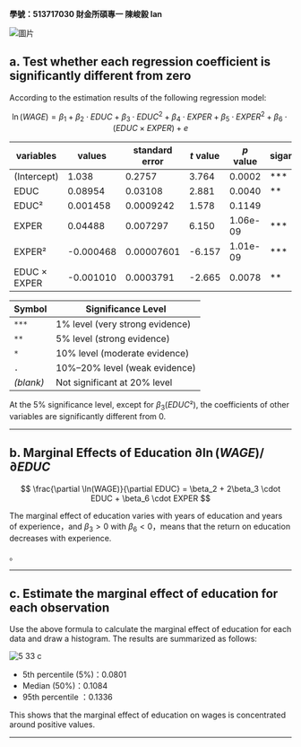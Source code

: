 ****學號：513717030 財金所碩專一 陳峻毅 Ian****


![圖片](https://github.com/user-attachments/assets/bece6810-2a6b-43da-b63c-2d52f2ba9f2b)

## a. Test whether each regression coefficient is significantly different from zero

According to the estimation results of the following regression model:

$$
\ln(WAGE) = \beta_1 + \beta_2 \cdot EDUC + \beta_3 \cdot EDUC^2 + \beta_4 \cdot EXPER + \beta_5 \cdot EXPER^2 + \beta_6 \cdot (EDUC \times EXPER) + e
$$

| variables           | values       | standard error     | $t$ value  | $p$ value         | siganificant |
|----------------|--------------|------------|---------|----------------|--------|
| (Intercept)     | 1.038        | 0.2757     | 3.764   | 0.0002         | ***    |
| EDUC            | 0.08954      | 0.03108    | 2.881   | 0.0040         | **     |
| EDUC²           | 0.001458     | 0.0009242  | 1.578   | 0.1149         |        |
| EXPER           | 0.04488      | 0.007297   | 6.150   | 1.06e-09       | ***    |
| EXPER²          | -0.000468    | 0.00007601 | -6.157  | 1.01e-09       | ***    |
| EDUC × EXPER    | -0.001010    | 0.0003791  | -2.665  | 0.0078         | **     |

| Symbol | Significance Level |
|--------|---------------------|
| `***`  | 1% level (very strong evidence) |
| `**`   | 5% level (strong evidence) |
| `*`    | 10% level (moderate evidence) |
| `.`    | 10%–20% level (weak evidence) |
| _(blank)_ | Not significant at 20% level |

At the 5% significance level, except for $\beta_3 (EDUC²)$, the coefficients of other variables are significantly different from 0.

---

## b. Marginal Effects of Education $\partial \ln(WAGE)/\partial EDUC$

$$
\frac{\partial \ln(WAGE)}{\partial EDUC} = \beta_2 + 2\beta_3 \cdot EDUC + \beta_6 \cdot EXPER
$$

The marginal effect of education varies with years of education and years of experience，and $\beta_3 > 0$ with $\beta_6 < 0$，means that the return on education decreases with experience.

。

---

## c. Estimate the marginal effect of education for each observation

Use the above formula to calculate the marginal effect of education for each data and draw a histogram. The results are summarized as follows:

![5 33 c](https://github.com/user-attachments/assets/0f02eab8-c73f-4d80-9a7a-78387011f9ff)



- 5th percentile (5%)：0.0801
- Median (50%)：0.1084
- 95th percentile ：0.1336

This shows that the marginal effect of education on wages is concentrated around positive values.

---

